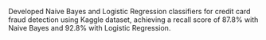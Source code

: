 Developed Naive Bayes and Logistic Regression classifiers for credit card fraud detection using Kaggle dataset, achieving a recall score of 87.8% with Naive Bayes and 92.8% with Logistic Regression.
